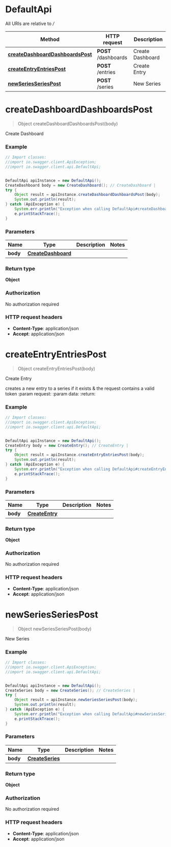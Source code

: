 # DefaultApi

All URIs are relative to */*

Method | HTTP request | Description
------------- | ------------- | -------------
[**createDashboardDashboardsPost**](DefaultApi.md#createDashboardDashboardsPost) | **POST** /dashboards | Create Dashboard
[**createEntryEntriesPost**](DefaultApi.md#createEntryEntriesPost) | **POST** /entries | Create Entry
[**newSeriesSeriesPost**](DefaultApi.md#newSeriesSeriesPost) | **POST** /series | New Series

<a name="createDashboardDashboardsPost"></a>
# **createDashboardDashboardsPost**
> Object createDashboardDashboardsPost(body)

Create Dashboard

### Example
```java
// Import classes:
//import io.swagger.client.ApiException;
//import io.swagger.client.api.DefaultApi;


DefaultApi apiInstance = new DefaultApi();
CreateDashboard body = new CreateDashboard(); // CreateDashboard | 
try {
    Object result = apiInstance.createDashboardDashboardsPost(body);
    System.out.println(result);
} catch (ApiException e) {
    System.err.println("Exception when calling DefaultApi#createDashboardDashboardsPost");
    e.printStackTrace();
}
```

### Parameters

Name | Type | Description  | Notes
------------- | ------------- | ------------- | -------------
 **body** | [**CreateDashboard**](CreateDashboard.md)|  |

### Return type

**Object**

### Authorization

No authorization required

### HTTP request headers

 - **Content-Type**: application/json
 - **Accept**: application/json

<a name="createEntryEntriesPost"></a>
# **createEntryEntriesPost**
> Object createEntryEntriesPost(body)

Create Entry

creates a new entry to a series if it exists &amp; the request contains a valid token   :param request: :param data: :return:

### Example
```java
// Import classes:
//import io.swagger.client.ApiException;
//import io.swagger.client.api.DefaultApi;


DefaultApi apiInstance = new DefaultApi();
CreateEntry body = new CreateEntry(); // CreateEntry | 
try {
    Object result = apiInstance.createEntryEntriesPost(body);
    System.out.println(result);
} catch (ApiException e) {
    System.err.println("Exception when calling DefaultApi#createEntryEntriesPost");
    e.printStackTrace();
}
```

### Parameters

Name | Type | Description  | Notes
------------- | ------------- | ------------- | -------------
 **body** | [**CreateEntry**](CreateEntry.md)|  |

### Return type

**Object**

### Authorization

No authorization required

### HTTP request headers

 - **Content-Type**: application/json
 - **Accept**: application/json

<a name="newSeriesSeriesPost"></a>
# **newSeriesSeriesPost**
> Object newSeriesSeriesPost(body)

New Series

### Example
```java
// Import classes:
//import io.swagger.client.ApiException;
//import io.swagger.client.api.DefaultApi;


DefaultApi apiInstance = new DefaultApi();
CreateSeries body = new CreateSeries(); // CreateSeries | 
try {
    Object result = apiInstance.newSeriesSeriesPost(body);
    System.out.println(result);
} catch (ApiException e) {
    System.err.println("Exception when calling DefaultApi#newSeriesSeriesPost");
    e.printStackTrace();
}
```

### Parameters

Name | Type | Description  | Notes
------------- | ------------- | ------------- | -------------
 **body** | [**CreateSeries**](CreateSeries.md)|  |

### Return type

**Object**

### Authorization

No authorization required

### HTTP request headers

 - **Content-Type**: application/json
 - **Accept**: application/json

